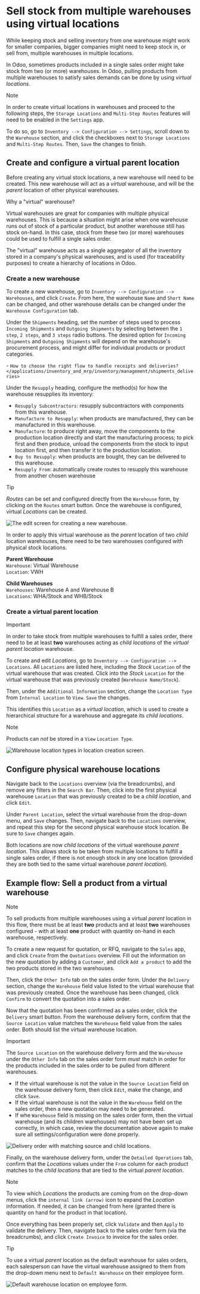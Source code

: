 # Sell stock from multiple warehouses using virtual locations

While keeping stock and selling inventory from one warehouse might work
for smaller companies, bigger companies might need to keep stock in, or
sell from, multiple warehouses in multiple locations.

In Odoo, sometimes products included in a single sales order might take
stock from two (or more) warehouses. In Odoo, pulling products from
multiple warehouses to satisfy sales demands can be done by using
*virtual locations*.

<div class="note">

<div class="title">

Note

</div>

In order to create virtual locations in warehouses and proceed to the
following steps, the `Storage Locations` and `Multi-Step Routes`
features will need to be enabled in the `Settings` app.

To do so, go to `Inventory --> Configuration --> Settings`, scroll down
to the `Warehouse` section, and click the checkboxes next to `Storage
Locations` and `Multi-Step Routes`. Then, `Save` the changes to finish.

</div>

## Create and configure a virtual parent location

Before creating any virtual stock locations, a new warehouse will need
to be created. This new warehouse will act as a *virtual* warehouse, and
will be the *parent* location of other physical warehouses.

<div class="spoiler">

Why a "virtual" warehouse?

Virtual warehouses are great for companies with multiple physical
warehouses. This is because a situation might arise when one warehouse
runs out of stock of a particular product, but another warehouse still
has stock on-hand. In this case, stock from these two (or more)
warehouses could be used to fulfill a single sales order.

The "virtual" warehouse acts as a single aggregator of all the inventory
stored in a company's physical warehouses, and is used (for traceability
purposes) to create a hierarchy of locations in Odoo.

</div>

### Create a new warehouse

To create a new warehouse, go to `Inventory --> Configuration -->
Warehouses`, and click `Create`. From here, the warehouse `Name` and
`Short Name` can be changed, and other warehouse details can be changed
under the `Warehouse Configuration` tab.

Under the `Shipments` heading, set the number of steps used to process
`Incoming
Shipments` and `Outgoing Shipments` by selecting between the `1 step`,
`2 steps`, and `3 steps` radio buttons. The desired option for `Incoming
Shipments` and `Outgoing Shipments` will depend on the warehouse's
procurement process, and might differ for individual products or product
categories.

<div class="seealso">

\- `How to choose the right flow to handle receipts and deliveries?
</applications/inventory_and_mrp/inventory/management/shipments_deliveries>`

</div>

Under the `Resupply` heading, configure the method(s) for how the
warehouse resupplies its inventory:

  - `Resupply Subcontractors`: resupply subcontractors with components
    from this warehouse.
  - `Manufacture to Resupply`: when products are manufactured, they can
    be manufactured in this warehouse.
  - `Manufacture`: to produce right away, move the components to the
    production location directly and start the manufacturing process; to
    pick first and then produce, unload the components from the stock to
    input location first, and then transfer it to the production
    location.
  - `Buy to Resupply`: when products are bought, they can be delivered
    to this warehouse.
  - `Resupply From`: automatically create routes to resupply this
    warehouse from another chosen warehouse

<div class="tip">

<div class="title">

Tip

</div>

*Routes* can be set and configured directly from the `Warehouse` form,
by clicking on the `Routes` smart button. Once the warehouse is
configured, virtual *Locations* can be created.

</div>

![The edit screen for creating a new
warehouse.](stock_warehouses/stock-warehouses-create-warehouse.png)

In order to apply this virtual warehouse as the *parent* location of two
*child* location warehouses, there need to be two warehouses configured
with physical stock locations.

<div class="example">

**Parent Warehouse**  
`Warehouse`: <span class="title-ref">Virtual Warehouse</span>  
`Location`: <span class="title-ref">VWH</span>

**Child Warehouses**  
`Warehouses`: <span class="title-ref">Warehouse A</span> and
<span class="title-ref">Warehouse B</span>  
`Locations`: <span class="title-ref">WHA/Stock</span> and
<span class="title-ref">WHB/Stock</span>

</div>

### Create a virtual parent location

<div class="important">

<div class="title">

Important

</div>

In order to take stock from multiple warehouses to fulfill a sales
order, there need to be at least **two** warehouses acting as *child
locations* of the *virtual parent location* warehouse.

</div>

To create and edit *Locations*, go to `Inventory --> Configuration -->
Locations`. All `Locations` are listed here, including the *Stock*
`Location` of the virtual warehouse that was created. Click into the
*Stock* `Location` for the virtual warehouse that was previously created
(`Warehouse Name/Stock`).

Then, under the `Additional Information` section, change the `Location
Type` from `Internal Location` to `View`. `Save` the changes.

This identifies this `Location` as a *virtual location*, which is used
to create a hierarchical structure for a warehouse and aggregate its
*child locations*.

<div class="note">

<div class="title">

Note

</div>

Products can *not* be stored in a `View` `Location Type`.

</div>

![Warehouse location types in location creation
screen.](stock_warehouses/stock-warehouses-location-types.png)

## Configure physical warehouse locations

Navigate back to the `Locations` overview (via the breadcrumbs), and
remove any filters in the `Search Bar`. Then, click into the first
physical warehouse `Location` that was previously created to be a *child
location*, and click `Edit`.

Under `Parent Location`, select the virtual warehouse from the drop-down
menu, and `Save` changes. Then, navigate back to the `Locations`
overview, and repeat this step for the second physical warehouse stock
location. Be sure to `Save` changes again.

Both locations are now *child locations* of the virtual warehouse
*parent location*. This allows stock to be taken from multiple locations
to fulfill a single sales order, if there is not enough stock in any one
location (provided they are both tied to the same virtual warehouse
*parent location*).

## Example flow: Sell a product from a virtual warehouse

<div class="note">

<div class="title">

Note

</div>

To sell products from multiple warehouses using a virtual *parent*
location in this flow, there must be at least **two** products and at
least **two** warehouses configured - with at least **one** product with
quantity on-hand in each warehouse, respectively.

</div>

To create a new request for quotation, or RFQ, navigate to the `Sales`
app, and click `Create` from the `Quotations` overview. Fill out the
information on the new quotation by adding a `Customer`, and click `Add
a product` to add the two products stored in the two warehouses.

Then, click the `Other Info` tab on the sales order form. Under the
`Delivery` section, change the `Warehouse` field value listed to the
virtual warehouse that was previously created. Once the warehouse has
been changed, click `Confirm` to convert the quotation into a sales
order.

Now that the quotation has been confirmed as a sales order, click the
`Delivery` smart button. From the warehouse delivery form, confirm that
the `Source Location` value matches the `Warehouse` field value from the
sales order. Both should list the virtual warehouse location.

<div class="important">

<div class="title">

Important

</div>

The `Source Location` on the warehouse delivery form and the `Warehouse`
under the `Other Info` tab on the sales order form *must* match in order
for the products included in the sales order to be pulled from different
warehouses.

  - If the virtual warehouse is not the value in the `Source Location`
    field on the warehouse delivery form, then click `Edit`, make the
    change, and click `Save`.
  - If the virtual warehouse is not the value in the `Warehouse` field
    on the sales order, then a new quotation may need to be generated.
  - If whe `Warehouse` field is missing on the sales order form, then
    the virtual warehouse (and its children warehouses) may not have
    been set up correctly, in which case, review the documentation above
    again to make sure all settings/configuration were done properly.

</div>

![Delivery order with matching source and child
locations.](stock_warehouses/stock-warehouses-delivery-order.png)

Finally, on the warehouse delivery form, under the `Detailed Operations`
tab, confirm that the *Locations* values under the `From` column for
each product matches to the *child locations* that are tied to the
virtual *parent location*.

<div class="note">

<div class="title">

Note

</div>

To view which *Locations* the products are coming from on the drop-down
menus, click the `internal link (arrow)` icon to expand the *Location*
information. If needed, it can be changed from here (granted there is
quantity on hand for the product in that location).

</div>

Once everything has been properly set, click `Validate` and then `Apply`
to validate the delivery. Then, navigate back to the sales order form
(via the breadcrumbs), and click `Create Invoice` to invoice for the
sales order.

<div class="tip">

<div class="title">

Tip

</div>

To use a virtual *parent* location as the default warehouse for sales
orders, each salesperson can have the virtual warehouse assigned to them
from the drop-down menu next to `Default Warehouse` on their employee
form.

</div>

![Default warehouse location on employee
form.](stock_warehouses/stock-warehouses-employee-form.png)
